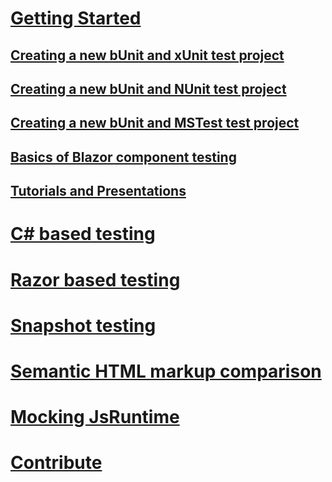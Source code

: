 # [Getting Started](index.md)
## [Creating a new bUnit and xUnit test project](creating-a-new-bunit-xunit-project.md)
## [Creating a new bUnit and NUnit test project](creating-a-new-bunit-nunit-project.md)
## [Creating a new bUnit and MSTest test project](creating-a-new-bunit-mstest-project.md)
## [Basics of Blazor component testing](basics-of-blazor-component-testing.md)
## [Tutorials and Presentations](tutorials-and-presentations.md)
# [C# based testing](csharp-based-testing.md)
# [Razor based testing](razor-based-testing.md)
# [Snapshot testing](snapshot-testing.md)
# [Semantic HTML markup comparison](semantic-html-markup-comparison.md)
# [Mocking JsRuntime](mocking-jsruntime.md)
# [Contribute](contribute.md)
